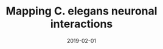 ---
title: Mapping C. elegans neuronal interactions
tags: [Python]
image: https://github.com/lehai-ml/c-elegans-modelling2020/raw/master/images/Final_model.png
external_url: https://github.com/lehai-ml/c-elegans-modelling2020
date: 2019-02-01
pinned: false
type: project
---